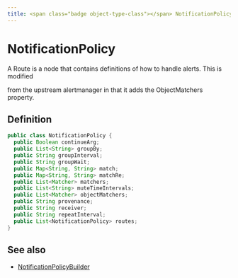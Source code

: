 ```yaml
---
title: <span class="badge object-type-class"></span> NotificationPolicy
---
```

# <span class="badge object-type-class"></span> NotificationPolicy

A Route is a node that contains definitions of how to handle alerts. This is modified

from the upstream alertmanager in that it adds the ObjectMatchers property.

## Definition

```java
public class NotificationPolicy {
  public Boolean continueArg;
  public List<String> groupBy;
  public String groupInterval;
  public String groupWait;
  public Map<String, String> match;
  public Map<String, String> matchRe;
  public List<Matcher> matchers;
  public List<String> muteTimeIntervals;
  public List<Matcher> objectMatchers;
  public String provenance;
  public String receiver;
  public String repeatInterval;
  public List<NotificationPolicy> routes;
}
```
## See also

 * <span class="badge builder"></span> [NotificationPolicyBuilder](./builder-NotificationPolicyBuilder.md)
